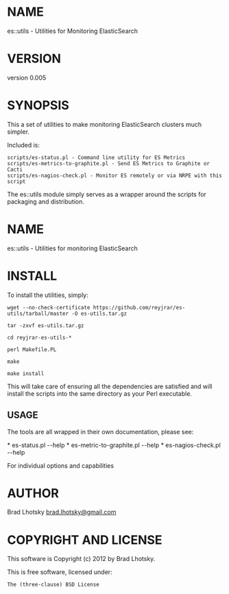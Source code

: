 # NAME

es::utils - Utilities for Monitoring ElasticSearch

# VERSION

version 0.005

# SYNOPSIS

This a set of utilities to make monitoring ElasticSearch clusters much simpler.

Included is:

    scripts/es-status.pl - Command line utility for ES Metrics
    scripts/es-metrics-to-graphite.pl - Send ES Metrics to Graphite or Cacti
    scripts/es-nagios-check.pl - Monitor ES remotely or via NRPE with this script

The es::utils module simply serves as a wrapper around the scripts for packaging and
distribution.

# NAME

es::utils - Utilities for monitoring ElasticSearch

# INSTALL

To install the utilities, simply:

    wget --no-check-certificate https://github.com/reyjrar/es-utils/tarball/master -O es-utils.tar.gz

    tar -zxvf es-utils.tar.gz

    cd reyjrar-es-utils-*

    perl Makefile.PL

    make

    make install

This will take care of ensuring all the dependencies are satisfied and will install the scripts into the same
directory as your Perl executable.

## USAGE

The tools are all wrapped in their own documentation, please see:

\* es-status.pl --help
\* es-metric-to-graphite.pl --help
\* es-nagios-check.pl --help

For individual options and capabilities

# AUTHOR

Brad Lhotsky <brad.lhotsky@gmail.com>

# COPYRIGHT AND LICENSE

This software is Copyright (c) 2012 by Brad Lhotsky.

This is free software, licensed under:

    The (three-clause) BSD License
